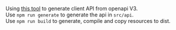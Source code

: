 Using [this tool](https://github.com/acacode/swagger-typescript-api) to generate client API from openapi V3.   
Use `npm run generate` to generate the api in `src/api`.   
Use `npm run build`  to generate, compile and copy resources to dist.   
